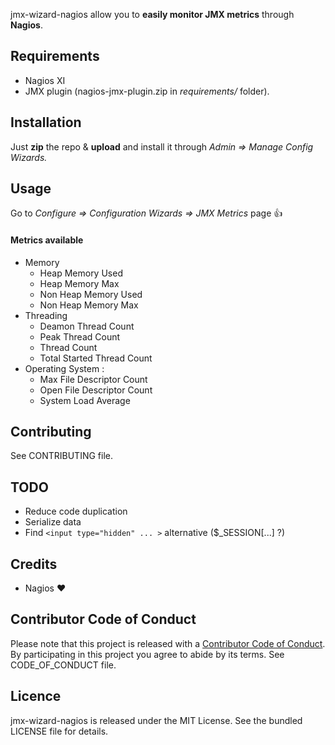 jmx-wizard-nagios allow you to **easily monitor JMX metrics** through **Nagios**.

## Requirements
* Nagios XI
* JMX plugin (nagios-jmx-plugin.zip in *requirements/* folder).

## Installation

Just **zip** the repo & **upload** and install it through *Admin => Manage Config Wizards.*

## Usage

Go to *Configure => Configuration Wizards => JMX Metrics* page :+1:

#### Metrics available

* Memory
  * Heap Memory Used
  * Heap Memory Max
  * Non Heap Memory Used
  * Non Heap Memory Max
* Threading
  * Deamon Thread Count
  * Peak Thread Count
  * Thread Count
  * Total Started Thread Count
* Operating System :
  * Max File Descriptor Count
  * Open File Descriptor Count
  * System Load Average

## Contributing

See CONTRIBUTING file.

## TODO 

* Reduce code duplication
* Serialize data 
* Find ```<input type="hidden" ... >``` alternative ($_SESSION[...] ?)

## Credits

* Nagios :heart:

## Contributor Code of Conduct

Please note that this project is released with a [Contributor Code of Conduct](http://contributor-covenant.org/). By participating in this project you agree to abide by its terms. See CODE_OF_CONDUCT file.

## Licence

jmx-wizard-nagios is released under the MIT License. See the bundled LICENSE file for details.
